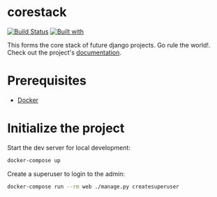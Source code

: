# corestack

[![Build Status](https://travis-ci.org/pjogani/corestack.svg?branch=master)](https://travis-ci.org/pjogani/corestack)
[![Built with](https://img.shields.io/badge/Built_with-Cookiecutter_Django_Rest-F7B633.svg)](https://github.com/agconti/cookiecutter-django-rest)

This forms the core stack of future django projects. Go rule the world!. Check out the project's [documentation](http://pjogani.github.io/corestack/).

# Prerequisites

- [Docker](https://docs.docker.com/docker-for-mac/install/)

# Initialize the project

Start the dev server for local development:

```bash
docker-compose up
```

Create a superuser to login to the admin:

```bash
docker-compose run --rm web ./manage.py createsuperuser
```
